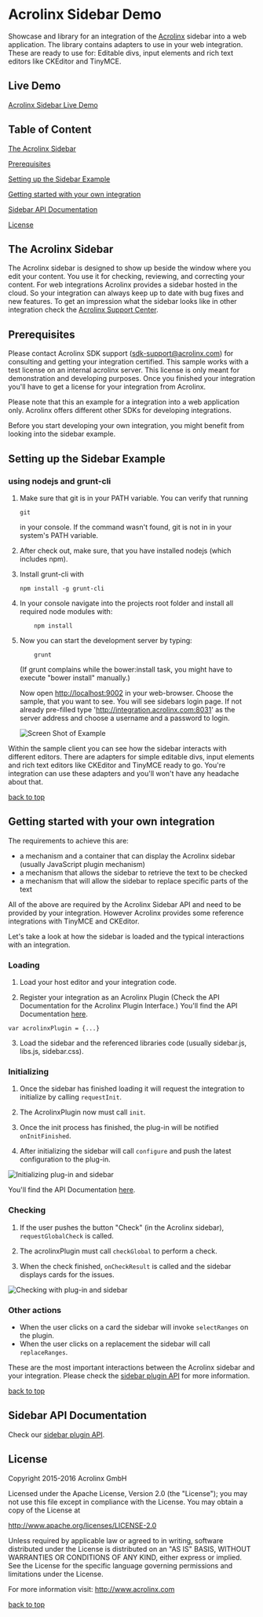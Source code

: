 # Acrolinx Sidebar Demo

Showcase and library for an integration of the [Acrolinx](http://www.acrolinx.com/) sidebar into a web application.
The library contains adapters to use in your web integration. These are ready to use for: Editable divs, input elements and rich text editors like CKEditor and TinyMCE.

## Live Demo

[Acrolinx Sidebar Live Demo](https://cdn.rawgit.com/acrolinx/acrolinx-sidebar-demo/e99607abc61c923f36e926ecab29d4b15060630c/samples/index.html)

## Table of Content

[The Acrolinx Sidebar](#the-acrolinx-sidebar)

[Prerequisites](#prerequisites)

[Setting up the Sidebar Example](#setting-up-the-sidebar-example)

[Getting started with your own integration](#getting-started-with-your-own-integration )

[Sidebar API Documentation](#sidebar-api-documentation)

[License](#license)

## The Acrolinx Sidebar

The Acrolinx sidebar is designed to show up beside the window where you edit your content. 
You use it for checking, reviewing, and correcting your content. For web integrations Acrolinx provides a sidebar hosted in the cloud.
So your integration can always keep up to date with bug fixes and new features.
To get an impression what the sidebar looks like in other integration check the 
[Acrolinx Support Center](https://support.acrolinx.com/hc/en-us/articles/205594781-Acrolinx-Sidebar-Edition-User-Interface-Reference).

## Prerequisites

Please contact Acrolinx SDK support (sdk-support@acrolinx.com) for consulting and getting your integration certified.
This sample works with a test license on an internal acrolinx server. This license is only meant for demonstration and developing purposes.
Once you finished your integration you'll have to get a license for your integration from Acrolinx.
  
Please note that this an example for a integration into a web application only. 
Acrolinx offers different other SDKs for developing integrations. 

Before you start developing your own integration, you might benefit from looking into the sidebar example.

## Setting up the Sidebar Example

### using nodejs and grunt-cli

1. Make sure that git is in your PATH variable. You can verify that running 

    ```
    git
    ```

    in your console. If the command wasn't found, git is not in in your system's PATH variable.

2. After check out, make sure, that you have installed nodejs (which includes npm).

3. Install grunt-cli with

    ```
    npm install -g grunt-cli
    ```

4. In your console navigate into the projects root folder and install all required node modules with:

    ```
        npm install
    ```

5. Now you can start the development server by typing:
  
   ```
       grunt
   ```
   
   (If grunt complains while the bower:install task, you might have to execute "bower install" manually.)
   
   Now open [http://localhost:9002](http://localhost:9002) in your web-browser. Choose the sample, that you want to see.
   You will see sidebars login page. If not already pre-filled type 'http://integration.acrolinx.com:8031' as the server 
   address and choose a username and a password to login. 
   
   ![Screen Shot of Example](/doc/screenshot.png)
   
Within the sample client you can see how the sidebar interacts with different editors.
There are adapters for simple editable divs, input elements and rich text editors like CKEditor and TinyMCE ready to go.
You're integration can use these adapters and you'll won't have any headache about that.

[back to top](#table-of-content)

## Getting started with your own integration 

The requirements to achieve this are:
* a mechanism and a container that can display the Acrolinx sidebar (usually JavaScript plugin mechanism)
* a mechanism that allows the sidebar to retrieve the text to be checked
* a mechanism that will allow the sidebar to replace specific parts of the text

All of the above are required by the Acrolinx Sidebar API and need to be provided by your integration. 
However Acrolinx provides some reference integrations with TinyMCE and CKEditor.

Let's take a look at how the sidebar is loaded and the typical interactions with an integration.

### Loading

1. Load your host editor and your integration code.
 
2. Register your integration as an Acrolinx Plugin (Check the API Documentation for the Acrolinx Plugin Interface.) 
 You'll find the API Documentation [here](https://cdn.rawgit.com/acrolinx/acrolinx-sidebar-demo/v0.3.37/doc/pluginDoc/modules/_plugin_interfaces_.html).
 ```
 var acrolinxPlugin = {...}
 ```
3. Load the sidebar and the referenced libraries code (usually sidebar.js, libs.js, sidebar.css).

### Initializing

1. Once the sidebar has finished loading it will request the integration 
to initialize by calling `requestInit`.
 
2. The AcrolinxPlugin now must call `init`.
 
3. Once the init process has finished, the plug-in will be notified `onInitFinished`.
 
4. After initializing the sidebar will call `configure` and push the latest
 configuration to the plug-in.
 
 ![Initializing plug-in and sidebar](/doc/initSidebarPlugin.png)
 
You'll find the API Documentation [here](https://cdn.rawgit.com/acrolinx/acrolinx-sidebar-demo/v0.3.37/doc/pluginDoc/modules/_plugin_interfaces_.html).

### Checking

1. If the user pushes the button "Check" (in the Acrolinx sidebar), `requestGlobalCheck` is called.
 
2. The acrolinxPlugin must call `checkGlobal` to perform a check.

3. When the check finished, `onCheckResult` is called and the sidebar displays cards for the issues.

![Checking with plug-in and sidebar](/doc/checking.png)
 
### Other actions

- When the user clicks on a card the sidebar will invoke `selectRanges` on the plugin.
- When the user clicks on a replacement the sidebar will call `replaceRanges`.

These are the most important interactions between the Acrolinx sidebar and your integration. 
Please check the [sidebar plugin API](https://cdn.rawgit.com/acrolinx/acrolinx-sidebar-demo/v0.3.37/doc/pluginDoc/modules/_plugin_interfaces_.html) for more information.

[back to top](#table-of-content)

## Sidebar API Documentation

Check our [sidebar plugin API](https://cdn.rawgit.com/acrolinx/acrolinx-sidebar-demo/v0.3.37/doc/pluginDoc/modules/_plugin_interfaces_.html).

## License

Copyright 2015-2016 Acrolinx GmbH

Licensed under the Apache License, Version 2.0 (the "License");
you may not use this file except in compliance with the License.
You may obtain a copy of the License at

http://www.apache.org/licenses/LICENSE-2.0

Unless required by applicable law or agreed to in writing, software
distributed under the License is distributed on an "AS IS" BASIS,
WITHOUT WARRANTIES OR CONDITIONS OF ANY KIND, either express or implied.
See the License for the specific language governing permissions and
limitations under the License.

For more information visit: http://www.acrolinx.com

[back to top](#table-of-content)


